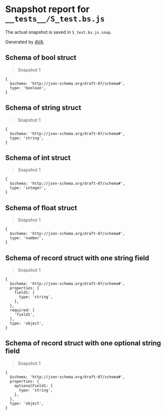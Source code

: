 # Snapshot report for `__tests__/S_test.bs.js`

The actual snapshot is saved in `S_test.bs.js.snap`.

Generated by [AVA](https://avajs.dev).

## Schema of bool struct

> Snapshot 1

    {
      $schema: 'http://json-schema.org/draft-07/schema#',
      type: 'boolean',
    }

## Schema of string struct

> Snapshot 1

    {
      $schema: 'http://json-schema.org/draft-07/schema#',
      type: 'string',
    }

## Schema of int struct

> Snapshot 1

    {
      $schema: 'http://json-schema.org/draft-07/schema#',
      type: 'integer',
    }

## Schema of float struct

> Snapshot 1

    {
      $schema: 'http://json-schema.org/draft-07/schema#',
      type: 'number',
    }

## Schema of record struct with one string field

> Snapshot 1

    {
      $schema: 'http://json-schema.org/draft-07/schema#',
      properties: {
        field1: {
          type: 'string',
        },
      },
      required: [
        'field1',
      ],
      type: 'object',
    }

## Schema of record struct with one optional string field

> Snapshot 1

    {
      $schema: 'http://json-schema.org/draft-07/schema#',
      properties: {
        optionalField1: {
          type: 'string',
        },
      },
      type: 'object',
    }
